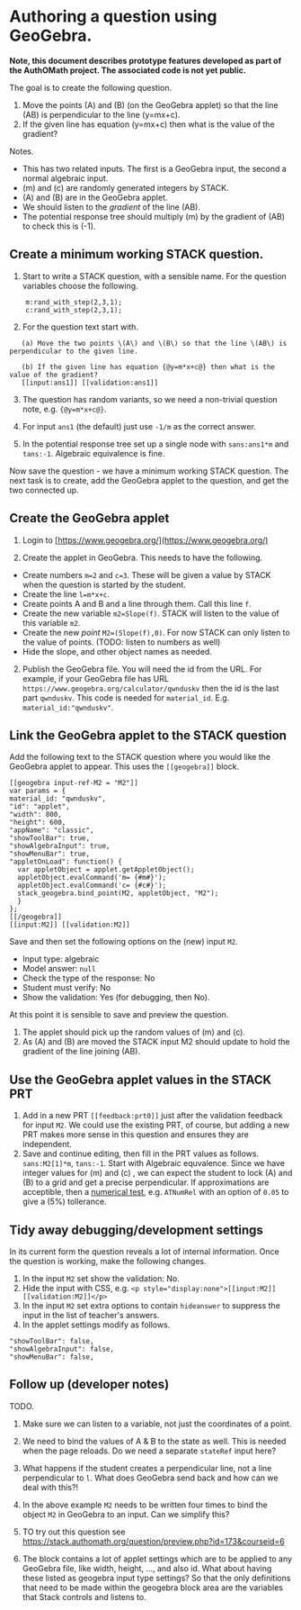 # Authoring a question using GeoGebra.

__Note, this document describes prototype features developed as part of the AuthOMath project.  The associated code is not yet public.__

The goal is to create the following question.

1. Move the points \(A\) and \(B\) (on the GeoGebra applet) so that the line \(AB\) is perpendicular to the line \(y=mx+c\).
2. If the given line has equation \(y=mx+c\) then what is the value of the gradient?

Notes.

* This has two related inputs. The first is a GeoGebra input, the second a normal algebraic input.
* \(m\) and \(c\) are randomly generated integers by STACK.
* \(A\) and \(B\) are in the GeoGebra applet.
* We should listen to the _gradient_ of the line \(AB\).
* The potential response tree should multiply \(m\) by the gradient of \(AB\) to check this is \(-1\).

## Create a minimum working STACK question.

1. Start to write a STACK question, with a sensible name.  For the question variables choose the following.

```
    m:rand_with_step(2,3,1);
    c:rand_with_step(2,3,1);
```

2. For the question text start with.

```
   (a) Move the two points \(A\) and \(B\) so that the line \(AB\) is perpendicular to the given line.

   (b) If the given line has equation {@y=m*x+c@} then what is the value of the gradient?
   [[input:ans1]] [[validation:ans1]]
```

3.  The question has random variants, so we need a non-trivial question note, e.g. `{@y=m*x+c@}`.

4. For input `ans1` (the default) just use `-1/m` as the correct answer.

5. In the potential response tree set up a single node with `sans:ans1*m` and `tans:-1`. Algebraic equivalence is fine.

Now save the question - we have a minimum working STACK question.  The next task is to create, add the GeoGebra applet to the question, and get the two connected up.

## Create the GeoGebra applet

1. Login to [https://www.geogebra.org/](https://www.geogebra.org/) 

1. Create the applet in GeoGebra.  This needs to have the following.
 * Create numbers `m=2` and `c=3`.  These will be given a value by STACK when the question is started by the student.
 * Create the line `l=m*x+c`.
 * Create points A and B and a line through them.  Call this line `f`.
 * Create the new variable `m2=Slope(f)`.  STACK will listen to the value of this variable `m2`.
 * Create the new _point_ `M2=(Slope(f),0)`.  For now STACK can only listen to the value of points.  (TODO: listen to numbers as well)
 * Hide the slope, and other object names as needed.
2. Publish the GeoGebra file.  You will need the id from the URL.  For example, if your GeoGebra file has URL `https://www.geogebra.org/calculator/qwnduskv` then the id is the last part `qwnduskv`.  This code is needed for `material_id`.  E.g. `material_id:"qwnduskv"`.

## Link the GeoGebra applet to the STACK question

Add the following text to the STACK question where you would like the GeoGebra applet to appear.  This uses the `[[geogebra]]` block.


```
[[geogebra input-ref-M2 = "M2"]]
var params = {
material_id: "qwnduskv",
"id": "applet",
"width": 800,
"height": 600,
"appName": "classic",
"showToolBar": true,
"showAlgebraInput": true,
"showMenuBar": true,
"appletOnLoad": function() {
  var appletObject = applet.getAppletObject();
  appletObject.evalCommand('m= {#m#}');
  appletObject.evalCommand('c= {#c#}');
  stack_geogebra.bind_point(M2, appletObject, "M2"); 
  }
};
[[/geogebra]]
[[input:M2]] [[validation:M2]]
```

Save and then set the following options on the (new) input `M2`.

* Input type: algebraic
* Model answer: `null`
* Check the type of the response: No
* Student must verify: No
* Show the validation: Yes (for debugging, then No).

At this point it is sensible to save and preview the question.

1. The applet should pick up the random values of \(m\) and \(c\).
2. As \(A\) and \(B\) are moved the STACK input M2 should update to hold the gradient of the line joining \(AB\).

## Use the GeoGebra applet values in the STACK PRT

1. Add in a new PRT `[[feedback:prt0]]` just after the validation feedback for input `M2`.  We could use the existing PRT, of course, but adding a new PRT makes more sense in this question and ensures they are independent.
2. Save and continue editing, then fill in the PRT values as follows.  `sans:M2[1]*m`, `tans:-1`.   Start with Algebraic equvalence.  Since we have integer values for \(m\) and \(c\) , we can expect the student to lock \(A\) and \(B\) to a grid and get a precise perpendicular.  If approximations are acceptible, then a [numerical test](Answer_tests_numerical.md), e.g. `ATNumRel` with an option of `0.05` to give a \(5\%\) tollerance.

## Tidy away debugging/development settings

In its current form the question reveals a lot of internal information.  Once the question is working, make the following changes.

1. In the input `M2` set show the validation: No.
2. Hide the input with CSS, e.g. `<p style="display:none">[[input:M2]] [[validation:M2]]</p>` 
3. In the input `M2` set extra options to contain `hideanswer` to suppress the input in the list of teacher's answers.
4. In the applet settings modify as follows.

```
"showToolBar": false,
"showAlgebraInput": false,
"showMenuBar": false,
```


## Follow up (developer notes)

TODO.

1. Make sure we can listen to a variable, not just the coordinates of a point.

2. We need to bind the values of A & B to the state as well.  This is needed when the page reloads.  Do we need a separate `stateRef` input here?

3. What happens if the student creates a perpendicular line, not a line perpendicular to `l`.  What does GeoGebra send back and how can we deal with this?!

4. In the above example `M2` needs to be written four times to bind the object `M2` in GeoGebra to an input.  Can we simplify this?

5. TO try out this question see https://stack.authomath.org/question/preview.php?id=173&courseid=6

6. The block contains a lot of applet settings which are to be applied to any GeoGebra file, like width, height, ...,  and also id.
What about having these listed as geogebra input type settings? So that the only definitions that need to be made within the geogebra block area are the variables that Stack controls and listens to.
